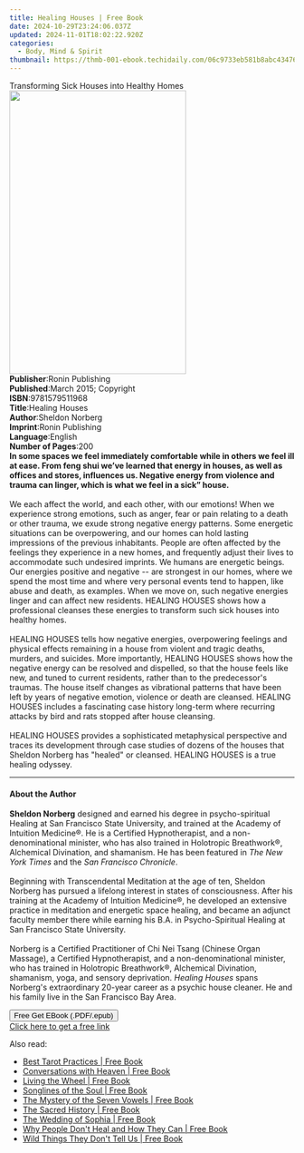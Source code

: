 ```yaml
---
title: Healing Houses | Free Book
date: 2024-10-29T23:24:06.037Z
updated: 2024-11-01T18:02:22.920Z
categories:
  - Body, Mind & Spirit
thumbnail: https://thmb-001-ebook.techidaily.com/06c9733eb581b8abc434762c9c454448b1ced8ed04a2ff25a075705c360b4d67.jpg
---
```

<main id="book-container">
  <div class="flex flex-col">
    <div class="book-brief flex-1 py-6 px-4 sm:p-6 md:py-10 md:px-8">
      <!-- brief-->
      <div class="book-brief-main">
        Transforming Sick Houses into Healthy Homes
      </div>
    </div>
    <div
      class="book-meta-info flex-1 grid gap-4 col-start-1 col-end-3 row-start-1 sm:mb-6 sm:grid-cols-4 lg:gap-6 lg:col-start-2 lg:row-end-6 lg:row-span-6 lg:mb-0"
    >
      <div
        class="book-meta-info-left place-content-center mt-4 p-4 text-sm leading-6 col-start-2 col-span-2 dark:text-slate-400"
      >
        <img
          class="w-full h-500 object-cover rounded-lg sm:h-255 sm:col-span-2 lg:col-span-full"
          src="https://img-001-ebook.techidaily.com/bf6d6db6f7dd2f1b677088837a3b03d7d2ef780c69ee064feba7f1063f7e8f23.jpg"
          alt=""
          width="312"
          height="500"
        />
      </div>
      <div
        class="book-meta-info-right mt-2 col-start-1 row-start-2 col-span-3 self-center"
      >
        <!-- meta data  -->
        <div class="flex flex-col px-4 md:px-8">
          <div class="flex-1">
            <strong>Publisher</strong>:<span class="px-2"
              >Ronin Publishing</span
            >
          </div>
          <div class="flex-1">
            <strong>Published</strong>:<span class="px-2"
              >March 2015; Copyright</span
            >
          </div>
          <div class="flex-1">
            <strong>ISBN</strong>:<span class="px-2">9781579511968</span>
          </div>
          <div class="flex-1">
            <strong>Title</strong>:<span class="px-2">Healing Houses</span>
          </div>
          <div class="flex-1">
            <strong>Author</strong>:<span class="px-2">Sheldon Norberg</span>
          </div>
          <div class="flex-1">
            <strong>Imprint</strong>:<span class="px-2">Ronin Publishing</span>
          </div>
          <div class="flex-1">
            <strong>Language</strong>:<span class="px-2">English</span>
          </div>
          <div class="flex-1">
            <strong>Number of Pages</strong>:<span class="px-2">200</span>
          </div>
        </div>
      </div>
    </div>
    <div class="book-description flex-1 py-6 px-4 sm:p-6 md:py-10 md:px-8">
      <div class="book-description-main">
        <div accordion-content="" id="description">
          <b
            >In some spaces we feel immediately comfortable while in others we
            feel ill at ease. From feng shui we’ve learned that energy in
            houses, as well as offices and stores, influences us. Negative
            energy from violence and trauma can linger, which is what we feel in
            a sick” house.</b
          ><br /><br />We each affect the world, and each other, with our
          emotions! When we experience strong emotions, such as anger, fear or
          pain relating to a death or other trauma, we exude strong negative
          energy patterns. Some energetic situations can be overpowering, and
          our homes can hold lasting impressions of the previous inhabitants.
          People are often affected by the feelings they experience in a new
          homes, and frequently adjust their lives to accommodate such undesired
          imprints. We humans are energetic beings. Our energies positive and
          negative -- are strongest in our homes, where we spend the most time
          and where very personal events tend to happen, like abuse and death,
          as examples. When we move on, such negative energies linger and can
          affect new residents. HEALING HOUSES shows how a professional cleanses
          these energies to transform such sick houses into healthy homes.<br /><br />HEALING
          HOUSES tells how negative energies, overpowering feelings and physical
          effects remaining in a house from violent and tragic deaths, murders,
          and suicides. More importantly, HEALING HOUSES shows how the negative
          energy can be resolved and dispelled, so that the house feels like
          new, and tuned to current residents, rather than to the predecessor's
          traumas. The house itself changes as vibrational patterns that have
          been left by years of negative emotion, violence or death are
          cleansed. HEALING HOUSES includes a fascinating case history long-term
          where recurring attacks by bird and rats stopped after house
          cleansing. <br /><br />HEALING HOUSES provides a sophisticated
          metaphysical perspective and traces its development through case
          studies of dozens of the houses that Sheldon Norberg has "healed" or
          cleansed. HEALING HOUSES is a true healing odyssey.<br />
        </div>
        <div class="accordion-fader"></div>
      </div>
    </div>
    <div class="book-excerpts flex-1 py-6 px-4 sm:p-6 md:py-10 md:px-8">
      <!-- excerpts-->
      <div class="book-excerpts-main">
        <hr />
        <h4 class="placeholder placeholder-heading">
          <span>About the Author</span>
        </h4>
        <p>
          <b>Sheldon Norberg</b> designed and earned his degree in
          psycho-spiritual Healing at San Francisco State University, and
          trained at the Academy of Intuition Medicine®. He is a Certified
          Hypnotherapist, and a non-denominational minister, who has also
          trained in Holotropic Breathwork®, Alchemical Divination, and
          shamanism. He has been featured in <i>The New York Times</i> and the
          <i>San Francisco Chronicle</i>.<br /><br />Beginning with
          Transcendental Meditation at the age of ten, Sheldon Norberg has
          pursued a lifelong interest in states of consciousness. After his
          training at the Academy of Intuition Medicine®, he developed an
          extensive practice in meditation and energetic space healing, and
          became an adjunct faculty member there while earning his B.A. in
          Psycho-Spiritual Healing at San Francisco State University.<br /><br />Norberg
          is a Certified Practitioner of Chi Nei Tsang (Chinese Organ Massage),
          a Certified Hypnotherapist, and a non-denominational minister, who has
          trained in Holotropic Breathwork®, Alchemical Divination, shamanism,
          yoga, and sensory deprivation. <i>Healing Houses</i> spans Norberg's
          extraordinary 20-year career as a psychic house cleaner. He and his
          family live in the San Francisco Bay Area.
        </p>
      </div>
    </div>
    <div
      class="book-about-author flex-1 py-6 px-4 sm:p-6 md:py-10 md:px-8"
    ></div>
    <div class="book-free-get flex-1 py-6 px-4 sm:p-6 md:py-10 md:px-8">
      <button
        id="btn-free-get"
        class="bg-blue-500 hover:bg-blue-700 text-white font-bold py-2 px-4 rounded"
      >
        Free Get EBook (.PDF/.epub)
      </button>
      <div id="countdown-display" class="px-2 text-lg mt-2"></div>
      <a
        id="free-link"
        class="hidden bg-blue-500 hover:bg-blue-700 text-white font-bold py-2 px-4 rounded"
        href="https://www.ebooks.com/en-us/book/96507103/healing-houses/sheldon-norberg/"
        target="_blank"
        >Click here to get a free link</a
      >
    </div>
    <script>
      let countdownTime = 0;
      let countdownInterval = null;
      document
        .getElementById('btn-free-get')
        .addEventListener('click', startCountdown);
      function startCountdown() {
        countdownTime = new Date().getTime() + 60000 * 3;
        countdownInterval = setInterval(updateCountdown, 1000);
        document.getElementById('btn-free-get').disabled = true;
        document
          .getElementById('btn-free-get')
          .classList.add('bg-gray-500', 'cursor-not-allowed');
      }
      function updateCountdown() {
        let currentTime = new Date().getTime();
        let timeLeft = countdownTime - currentTime;
        let secondsLeft = Math.floor(timeLeft / 1000);
        document.getElementById('countdown-display').innerHTML =
          `Remaining time: ${secondsLeft} seconds.`;
        if (secondsLeft <= 0) {
          clearInterval(countdownInterval);
          document.getElementById('btn-free-get').classList.add('hidden');
          document.getElementById('free-link').classList.remove('hidden');
          document.getElementById('countdown-display').innerHTML = '';
        }
      }
    </script>
  </div>
</main>

<ins class="adsbygoogle"
      style="display:block"
      data-ad-client="ca-pub-7571918770474297"
      data-ad-slot="8358498916"
      data-ad-format="auto"
      data-full-width-responsive="true"></ins>
    

<span class="atpl-alsoreadstyle">Also read:</span>
<div><ul>
<li><a href="https://novels-ebooks.techidaily.com/1297504-9781609254889-best-tarot-practices/"><u>Best Tarot Practices | Free Book</u></a></li>
<li><a href="https://novels-ebooks.techidaily.com/1245934-9781471112393-conversations-with-heaven/"><u>Conversations with Heaven | Free Book</u></a></li>
<li><a href="https://novels-ebooks.techidaily.com/1275338-9781609257729-living-the-wheel/"><u>Living the Wheel | Free Book</u></a></li>
<li><a href="https://novels-ebooks.techidaily.com/1297513-9780892545780-songlines-of-the-soul/"><u>Songlines of the Soul | Free Book</u></a></li>
<li><a href="https://novels-ebooks.techidaily.com/1297509-9781609259143-the-mystery-of-the-seven-vowels/"><u>The Mystery of the Seven Vowels | Free Book</u></a></li>
<li><a href="https://novels-ebooks.techidaily.com/1245861-9781451698589-the-sacred-history/"><u>The Sacred History | Free Book</u></a></li>
<li><a href="https://novels-ebooks.techidaily.com/1250685-9780892546626-the-wedding-of-sophia/"><u>The Wedding of Sophia | Free Book</u></a></li>
<li><a href="https://novels-ebooks.techidaily.com/1273870-9780804150859-why-people-dont-heal-and-how-they-can/"><u>Why People Don't Heal and How They Can | Free Book</u></a></li>
<li><a href="https://novels-ebooks.techidaily.com/1249254-9781782195061-wild-things-they-dont-tell-us/"><u>Wild Things They Don't Tell Us | Free Book</u></a></li>
</ul></div>

